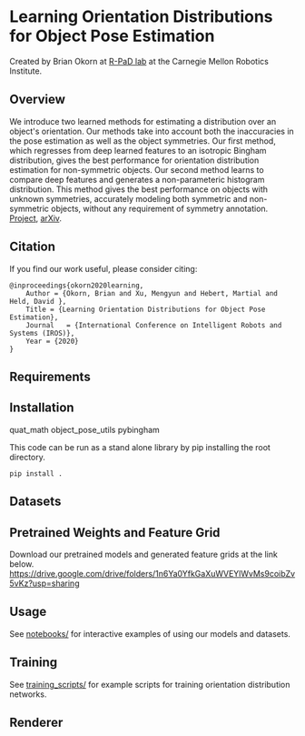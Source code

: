 # Learning Orientation Distributions for Object Pose Estimation
Created by Brian Okorn at [R-PaD lab](https://r-pad.github.io/) at the Carnegie Mellon Robotics Institute. 

## Overview
We introduce two learned methods for estimating a distribution over an object's orientation. Our methods take into account both the inaccuracies in the pose estimation as well as the object symmetries. Our first method, which regresses from deep learned features to an isotropic Bingham distribution, gives the best performance for orientation distribution estimation for non-symmetric objects. Our second method learns to compare deep features and generates a non-parameteric histogram distribution. This method gives the best performance on objects with unknown symmetries, accurately modeling both symmetric and non-symmetric objects, without any requirement of symmetry annotation. [Project](https://bokorn.github.io/orientation-distributions/), [arXiv](https://arxiv.org/abs/2007.01418).

## Citation
If you find our work useful, please consider citing:
```
@inproceedings{okorn2020learning,
    Author = {Okorn, Brian and Xu, Mengyun and Hebert, Martial and Held, David },
    Title = {Learning Orientation Distributions for Object Pose Estimation},
    Journal   = {International Conference on Intelligent Robots and Systems (IROS)},
    Year = {2020}
}
```

## Requirements

## Installation

quat_math
object_pose_utils
pybingham

This code can be run as a stand alone library by pip installing the root directory. 
```
pip install .
```
## Datasets

## Pretrained Weights and Feature Grid
Download our pretrained models and generated feature grids at the link below.
https://drive.google.com/drive/folders/1n6Ya0YfkGaXuWVEYlWvMs9coibZv5vKz?usp=sharing

## Usage
See [notebooks/](notebooks/) for interactive examples of using our models and datasets.

## Training 
See  [training_scripts/](training_scripts/) for example scripts for training orientation distribution networks.

## Renderer
